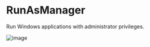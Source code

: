 # RunAsManager
Run Windows applications with administrator privileges.

![image](https://user-images.githubusercontent.com/11314332/208110419-8e398004-f0ba-47c5-bb2d-8ecde03ae9d2.png)

